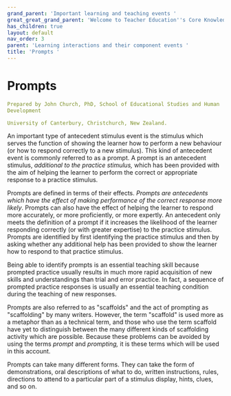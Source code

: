 ```yaml
---
grand_parent: 'Important learning and teaching events '
great_great_grand_parent: 'Welcome to Teacher Education''s Core Knowledge and Skills.'
has_children: true
layout: default
nav_order: 3
parent: 'Learning interactions and their component events '
title: 'Prompts '
---
```

# Prompts


```yaml
Prepared by John Church, PhD, School of Educational Studies and Human
Development

University of Canterbury, Christchurch, New Zealand.
```


An important type of antecedent stimulus event is the stimulus which
serves the function of showing the learner how to perform a new
behaviour (or how to respond correctly to a new stimulus). This kind of
antecedent event is commonly referred to as a prompt. A prompt is an
antecedent stimulus, *additional to the practice stimulus,* which has
been provided with the aim of helping the learner to perform the correct
or appropriate response to a practice stimulus.

Prompts are defined in terms of their effects. *Prompts are antecedents
which have the effect of making performance of the correct response more
likely*. Prompts can also have the effect of helping the learner to
respond more accurately, or more proficiently, or more expertly. An
antecedent only meets the definition of a prompt if it increases the
likelihood of the learner responding correctly (or with greater
expertise) to the practice stimulus. Prompts are identified by first
identifying the practice stimulus and then by asking whether any
additional help has been provided to show the learner how to respond to
that practice stimulus.

Being able to identify prompts is an essential teaching skill because
prompted practice usually results in much more rapid acquisition of new
skills and understandings than trial and error practice. In fact, a
sequence of prompted practice responses is usually an essential teaching
condition during the teaching of new responses.

Prompts are also referred to as "scaffolds" and the act of prompting as
"scaffolding" by many writers. However, the term "scaffold" is used more
as a metaphor than as a technical term, and those who use the term
scaffold have yet to distinguish between the many different kinds of
scaffolding activity which are possible. Because these problems can be
avoided by using the terms *prompt* and *prompting,* it is these terms
which will be used in this account.

Prompts can take many different forms. They can take the form of
demonstrations, oral descriptions of what to do, written instructions,
rules, directions to attend to a particular part of a stimulus display,
hints, clues, and so on.
